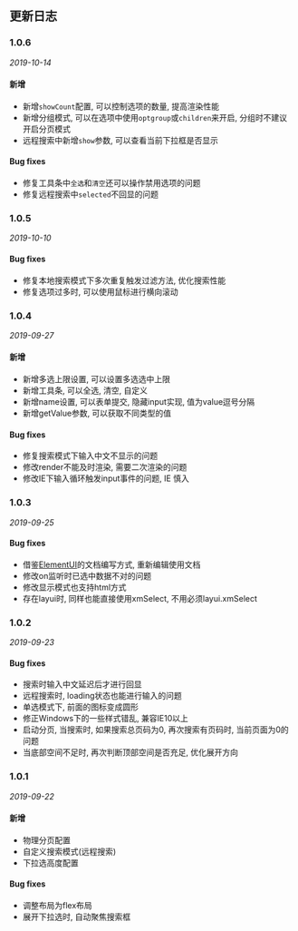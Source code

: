 ## 更新日志

### 1.0.6

*2019-10-14*

#### 新增

- 新增`showCount`配置, 可以控制选项的数量, 提高渲染性能
- 新增分组模式, 可以在选项中使用`optgroup`或`children`来开启, 分组时不建议开启分页模式
- 远程搜索中新增`show`参数, 可以查看当前下拉框是否显示

#### Bug fixes

- 修复工具条中`全选`和`清空`还可以操作禁用选项的问题
- 修复远程搜索中`selected`不回显的问题


### 1.0.5

*2019-10-10*

#### Bug fixes

- 修复本地搜索模式下多次重复触发过滤方法, 优化搜索性能
- 修复选项过多时, 可以使用鼠标进行横向滚动


### 1.0.4

*2019-09-27*

#### 新增

- 新增多选上限设置, 可以设置多选选中上限
- 新增工具条, 可以全选, 清空, 自定义
- 新增name设置, 可以表单提交, 隐藏input实现, 值为value逗号分隔
- 新增getValue参数, 可以获取不同类型的值

#### Bug fixes

- 修复搜索模式下输入中文不显示的问题
- 修改render不能及时渲染, 需要二次渲染的问题
- 修改IE下输入循环触发input事件的问题, IE 慎入


### 1.0.3

*2019-09-25*

#### Bug fixes

- 借鉴[ElementUI](https://element.eleme.cn/#/zh-CN)的文档编写方式, 重新编辑使用文档
- 修改on监听时已选中数据不对的问题
- 修改显示模式也支持html方式
- 存在layui时, 同样也能直接使用xmSelect, 不用必须layui.xmSelect


### 1.0.2

*2019-09-23*

#### Bug fixes

- 搜索时输入中文延迟后才进行回显
- 远程搜索时, loading状态也能进行输入的问题
- 单选模式下, 前面的图标变成圆形
- 修正Windows下的一些样式错乱, 兼容IE10以上
- 启动分页, 当搜索时, 如果搜索总页码为0, 再次搜索有页码时, 当前页面为0的问题
- 当底部空间不足时, 再次判断顶部空间是否充足, 优化展开方向



### 1.0.1

*2019-09-22*

#### 新增

- 物理分页配置
- 自定义搜索模式(远程搜索)
- 下拉选高度配置

#### Bug fixes

- 调整布局为flex布局
- 展开下拉选时, 自动聚焦搜索框
